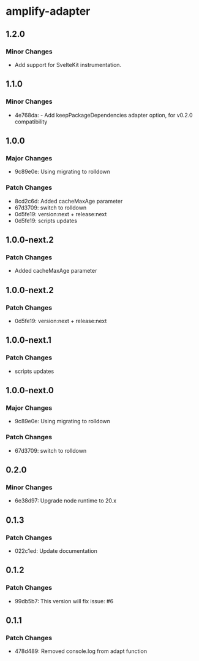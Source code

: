 # amplify-adapter

## 1.2.0

### Minor Changes

- Add support for SvelteKit instrumentation.

## 1.1.0

### Minor Changes

- 4e768da: - Add keepPackageDependencies adapter option, for v0.2.0 compatibility

## 1.0.0

### Major Changes

- 9c89e0e: Using migrating to rolldown

### Patch Changes

- 8cd2c6d: Added cacheMaxAge parameter
- 67d3709: switch to rolldown
- 0d5fe19: version:next + release:next
- 0d5fe19: scripts updates

## 1.0.0-next.2

### Patch Changes

- Added cacheMaxAge parameter

## 1.0.0-next.2

### Patch Changes

- 0d5fe19: version:next + release:next

## 1.0.0-next.1

### Patch Changes

- scripts updates

## 1.0.0-next.0

### Major Changes

- 9c89e0e: Using migrating to rolldown

### Patch Changes

- 67d3709: switch to rolldown

## 0.2.0

### Minor Changes

- 6e38d97: Upgrade node runtime to 20.x

## 0.1.3

### Patch Changes

- 022c1ed: Update documentation

## 0.1.2

### Patch Changes

- 99db5b7: This version will fix issue: #6

## 0.1.1

### Patch Changes

- 478d489: Removed console.log from adapt function
